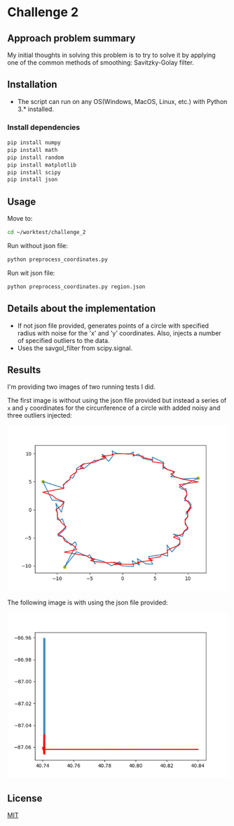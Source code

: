 # Challenge 2

## Approach problem summary

My initial thoughts in solving this problem is to try to solve it by applying one of the common methods of smoothing: Savitzky-Golay filter.

## Installation

* The script can run on any OS(Windows, MacOS, Linux, etc.) with Python 3.* installed.

### Install dependencies

```bash
pip install numpy
pip install math
pip install random
pip install matplotlib
pip install scipy
pip install json
```

## Usage

Move to:
```bash
cd ~/worktest/challenge_2
```

Run without json file:
```bash
python preprocess_coordinates.py
```

Run wit json file:
```bash
python preprocess_coordinates.py region.json
```

## Details about the implementation

- If not json file provided, generates points of a circle with specified radius with noise for the 'x' and 'y' coordinates. Also, injects a number of specified outliers to the data.
- Uses the savgol_filter from scipy.signal.

## Results

I'm providing two images of two running tests I did.

The first image is without using the json file provided but instead a series of `x` and `y` coordinates for the circunference of a circle with added noisy and three outliers injected:

![Without the json file](images/rogo_2_figure_1.png)

The following image is with using the json file provided:

![With the json file](images/rogo_2_figure_2.png)

## License
[MIT](https://choosealicense.com/licenses/mit/)